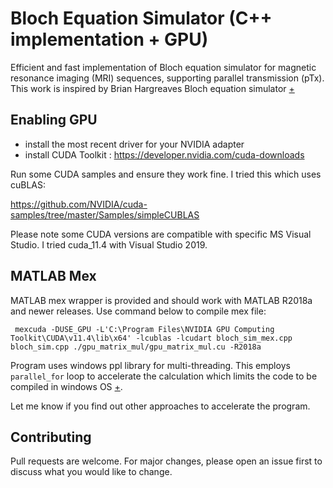 


# Bloch Equation Simulator (C++ implementation + GPU)
Efficient and fast implementation of Bloch equation simulator for magnetic resonance imaging (MRI) sequences, supporting parallel transmission (pTx). 
This work is inspired by Brian Hargreaves Bloch equation simulator [+](http://www-mrsrl.stanford.edu/~brian/blochsim/)

## Enabling GPU
 - install the most recent driver for your NVIDIA adapter 
 - install CUDA Toolkit : https://developer.nvidia.com/cuda-downloads

Run some CUDA samples and ensure they work fine. I tried this which uses cuBLAS:

https://github.com/NVIDIA/cuda-samples/tree/master/Samples/simpleCUBLAS

Please note some CUDA versions are compatible with specific MS Visual Studio. I tried cuda_11.4 with Visual Studio 2019.

## MATLAB Mex

MATLAB mex wrapper is provided and should work with MATLAB R2018a and newer releases. Use command below to compile mex file:

     mexcuda -DUSE_GPU -L'C:\Program Files\NVIDIA GPU Computing Toolkit\CUDA\v11.4\lib\x64' -lcublas -lcudart bloch_sim_mex.cpp bloch_sim.cpp ./gpu_matrix_mul/gpu_matrix_mul.cu -R2018a
        

Program uses windows ppl library for multi-threading. This employs `parallel_for` loop to accelerate the calculation which limits the code to be compiled in windows OS [+](https://docs.microsoft.com/en-us/cpp/parallel/concrt/how-to-write-a-parallel-for-loop?view=msvc-160). 

Let me know if you find out other approaches to accelerate the program.

## Contributing

Pull requests are welcome. For major changes, please open an issue first to discuss what you would like to change.